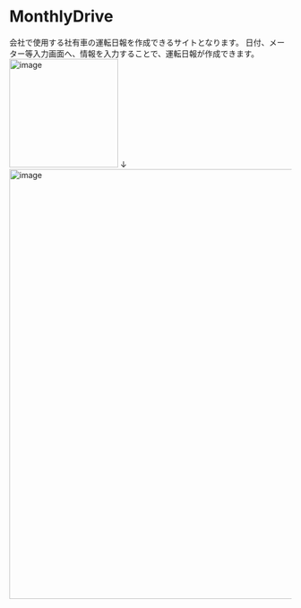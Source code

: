 ﻿# MonthlyDrive
会社で使用する社有車の運転日報を作成できるサイトとなります。
日付、メーター等入力画面へ、情報を入力することで、運転日報が作成できます。
<img width="194" alt="image" src="https://github.com/S27-tt/MonthlyDrive/assets/131981423/d9271a02-8be8-40e0-9ca5-f760aefa9d1c">
↓
<img width="768" alt="image" src="https://github.com/S27-tt/MonthlyDrive/assets/131981423/dca34121-b6aa-4f17-b772-41b9e2e4d23b">

